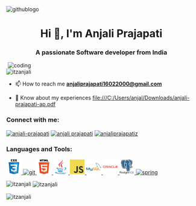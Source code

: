 ![githublogo](https://github.com/itzanjali/Anjali-Prajapati/assets/130127087/f695d852-0c71-424f-9028-77e3c8e021e6)

<h1 align="center">Hi 👋, I'm Anjali Prajapati</h1>
<h3 align="center">A passionate Software developer from India</h3>

<img align="right" alt="coding" width="500" src="https://www.bing.com/th/id/OGC.eaa9cff191c448dd0884ad794d675a84?pid=1.7&rurl=https%3a%2f%2fcdn.dribbble.com%2fusers%2f2704414%2fscreenshots%2f7466903%2fmedia%2fb08ab576316bd4582fef189f471cd9e5.gif&ehk=J5k6tuXpGVUB5k%2fDC7kSVFrP6vERLL57AOZNn8TF48w%3d">

<p align="left"> <img src="https://komarev.com/ghpvc/?username=itzanjali&label=Profile%20views&color=0e75b6&style=flat" alt="itzanjali" /> </p>

- 📫 How to reach me **anjaliprajapati16022000@gmail.com**

- 📄 Know about my experiences [file:///C:/Users/anjal/Downloads/anjali-prajapati-ap.pdf](file:///C:/Users/anjal/Downloads/anjali-prajapati-ap.pdf)

<h3 align="left">Connect with me:</h3>
<p align="left">
<a href="https://linkedin.com/in/anjali-prajapati" target="blank"><img align="center" src="https://raw.githubusercontent.com/rahuldkjain/github-profile-readme-generator/master/src/images/icons/Social/linked-in-alt.svg" alt="anjali-prajapati" height="30" width="40" /></a>
<a href="https://fb.com/anjali prajapati" target="blank"><img align="center" src="https://raw.githubusercontent.com/rahuldkjain/github-profile-readme-generator/master/src/images/icons/Social/facebook.svg" alt="anjali prajapati" height="30" width="40" /></a>
<a href="https://instagram.com/anjaliprajapatiz" target="blank"><img align="center" src="https://raw.githubusercontent.com/rahuldkjain/github-profile-readme-generator/master/src/images/icons/Social/instagram.svg" alt="anjaliprajapatiz" height="30" width="40" /></a>
</p>

<h3 align="left">Languages and Tools:</h3>
<p align="left"> <a href="https://www.w3schools.com/css/" target="_blank" rel="noreferrer"> <img src="https://raw.githubusercontent.com/devicons/devicon/master/icons/css3/css3-original-wordmark.svg" alt="css3" width="40" height="40"/> </a> <a href="https://git-scm.com/" target="_blank" rel="noreferrer"> <img src="https://www.vectorlogo.zone/logos/git-scm/git-scm-icon.svg" alt="git" width="40" height="40"/> </a> <a href="https://www.w3.org/html/" target="_blank" rel="noreferrer"> <img src="https://raw.githubusercontent.com/devicons/devicon/master/icons/html5/html5-original-wordmark.svg" alt="html5" width="40" height="40"/> </a> <a href="https://www.java.com" target="_blank" rel="noreferrer"> <img src="https://raw.githubusercontent.com/devicons/devicon/master/icons/java/java-original.svg" alt="java" width="40" height="40"/> </a> <a href="https://developer.mozilla.org/en-US/docs/Web/JavaScript" target="_blank" rel="noreferrer"> <img src="https://raw.githubusercontent.com/devicons/devicon/master/icons/javascript/javascript-original.svg" alt="javascript" width="40" height="40"/> </a> <a href="https://www.mysql.com/" target="_blank" rel="noreferrer"> <img src="https://raw.githubusercontent.com/devicons/devicon/master/icons/mysql/mysql-original-wordmark.svg" alt="mysql" width="40" height="40"/> </a> <a href="https://www.oracle.com/" target="_blank" rel="noreferrer"> <img src="https://raw.githubusercontent.com/devicons/devicon/master/icons/oracle/oracle-original.svg" alt="oracle" width="40" height="40"/> </a> <a href="https://www.postgresql.org" target="_blank" rel="noreferrer"> <img src="https://raw.githubusercontent.com/devicons/devicon/master/icons/postgresql/postgresql-original-wordmark.svg" alt="postgresql" width="40" height="40"/> </a> <a href="https://spring.io/" target="_blank" rel="noreferrer"> <img src="https://www.vectorlogo.zone/logos/springio/springio-icon.svg" alt="spring" width="40" height="40"/> </a> </p>

<p><img align="left" src="https://github-readme-stats.vercel.app/api/top-langs?username=itzanjali&show_icons=true&locale=en&layout=compact" alt="itzanjali" /></p>

<p>&nbsp;<img align="center" src="https://github-readme-stats.vercel.app/api?username=itzanjali&show_icons=true&locale=en" alt="itzanjali" /></p>

<p><img align="center" src="https://github-readme-streak-stats.herokuapp.com/?user=itzanjali&" alt="itzanjali" /></p>
